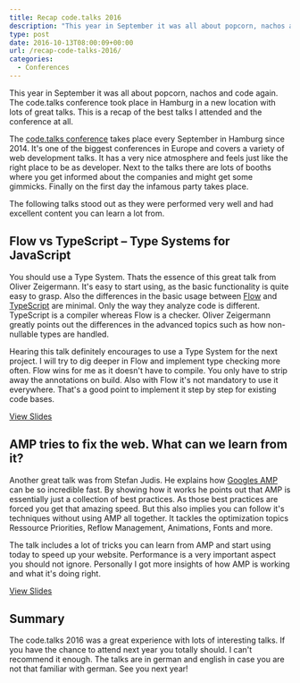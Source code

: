 ```yaml
---
title: Recap code.talks 2016
description: "This year in September it was all about popcorn, nachos and code again. This is a recap of the code.talks 2016 conference and the best talks I attended."
type: post
date: 2016-10-13T08:00:09+00:00
url: /recap-code-talks-2016/
categories:
  - Conferences
---
```

This year in September it was all about popcorn, nachos and code again. The code.talks conference took place in Hamburg in a new location with lots of great talks. This is a recap of the best talks I attended and the conference at all.

The [code.talks conference][1] takes place every September in Hamburg since 2014. It's one of the biggest conferences in Europe and covers a variety of web development talks. It has a very nice atmosphere and feels just like the right place to be as developer. Next to the talks there are lots of booths where you get informed about the companies and might get some gimmicks. Finally on the first day the infamous party takes place.

The following talks stood out as they were performed very well and had excellent content you can learn a lot from.

## Flow vs TypeScript &#8211; Type Systems for JavaScript

You should use a Type System. Thats the essence of this great talk from Oliver Zeigermann. It's easy to start using, as the basic functionality is quite easy to grasp. Also the differences in the basic usage between [Flow][2] and [TypeScript][3] are minimal. Only the way they analyze code is different. TypeScript is a compiler whereas Flow is a checker. Oliver Zeigermann greatly points out the differences in the advanced topics such as how non-nullable types are handled.

Hearing this talk definitely encourages to use a Type System for the next project. I will try to dig deeper in Flow and implement type checking more often. Flow wins for me as it doesn't have to compile. You only have to strip away the annotations on build. Also with Flow it's not mandatory to use it everywhere. That's a good point to implement it step by step for existing code bases.

[View Slides][4]

## AMP tries to fix the web. What can we learn from it?

Another great talk was from Stefan Judis. He explains how [Googles AMP][5] can be so incredible fast. By showing how it works he points out that AMP is essentially just a collection of best practices. As those best practices are forced you get that amazing speed. But this also implies you can follow it's techniques without using AMP all together. It tackles the optimization topics Ressource Priorities, Reflow Management, Animations, Fonts and more.

The talk includes a lot of tricks you can learn from AMP and start using today to speed up your website. Performance is a very important aspect you should not ignore. Personally I got more insights of how AMP is working and what it's doing right.

[View Slides][6]

## Summary

The code.talks 2016 was a great experience with lots of interesting talks. If you have the chance to attend next year you totally should. I can't recommend it enough. The talks are in german and english in case you are not that familiar with german. See you next year!

 [1]: https://www.codetalks.de/
 [2]: https://flowtype.org/
 [3]: https://www.typescriptlang.org/
 [4]: http://djcordhose.github.io/flow-vs-typescript/flow-typescript-2.html#/
 [5]: https://www.ampproject.org/
 [6]: https://speakerdeck.com/stefanjudis/amp-tries-to-fix-the-web-what-can-we-learn-from-it
